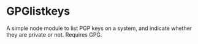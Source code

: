 # GPGlistkeys
A simple node module to list PGP keys on a system, and indicate whether they are private or not. Requires GPG.
